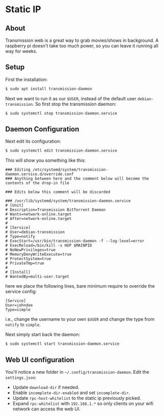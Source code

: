 # Static IP

<style>
.md-logo img {
  content: url('/ubuntu/ubuntu.svg');
}

</style>

## About

Transmission web is a great way to grab movies/shows in background. A raspberry pi doesn't take too much power, so you can leave it running all way for weeks.

## Setup

First the installation:

```bash
$ sudo apt install transmission-daemon
```

Next we want to run it as our `$USER`, instead of the default user `debian-transmission`. So first stop the transmission daemon:

```bash
$ sudo systemctl stop transmission-daemon.service
```

## Daemon Configuration

Next edit its configuration:

```bash
$ sudo systemctl edit transmission-daemon.service
```

This will show you something like this:

```
### Editing /etc/systemd/system/transmission-daemon.service.d/override.conf
### Anything between here and the comment below will become the contents of the drop-in file

### Edits below this comment will be discarded

### /usr/lib/systemd/system/transmission-daemon.service
# [Unit]
# Description=Transmission BitTorrent Daemon
# Wants=network-online.target
# After=network-online.target
#
# [Service]
# User=debian-transmission
# Type=notify
# ExecStart=/usr/bin/transmission-daemon -f --log-level=error
# ExecReload=/bin/kill -s HUP $MAINPID
# NoNewPrivileges=true
# MemoryDenyWriteExecute=true
# ProtectSystem=true
# PrivateTmp=true
#
# [Install]
# WantedBy=multi-user.target
```

here we place the following lines, bare minimum require to override the service config:

```
[Service]
User=johndoe
Type=simple
```

i.e., change the username to your own `$USER` and change the type from `notify` to `simple`.

Next simply start back the daemon:

```bash
$ sudo systemctl start transmission-daemon.service
```

## Web UI configuration

You'll notice a new folder in `~/.config/transmission-daemon`. Edit the `settings.json`:

- Update `download-dir` if needed.
- Enable `incomplete-dir-enabled` and set `incomplete-dir`.
- Update `rpc-host-whitelist` to the static ip previously picked.
- Expand `rpc-whitelist` with `192.168.1.*` so only clients on your wifi network can access the web UI.
